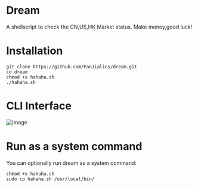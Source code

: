 # Dream
A shellscript to check the CN,US,HK Market status. Make money,good luck!

# Installation
````
git clone https://github.com/FanJialins/dream.git
cd dream
chmod +x hahaha.sh
./hahaha.sh
````

# CLI Interface
![image](https://github.com/FanJialins/dream/blob/main/CLI%20Interface.png)

# Run as a system command
You can optionally run dream as a system command:
````
chmod +x hahaha.sh
sudo cp hahaha.sh /usr/local/bin/
````
